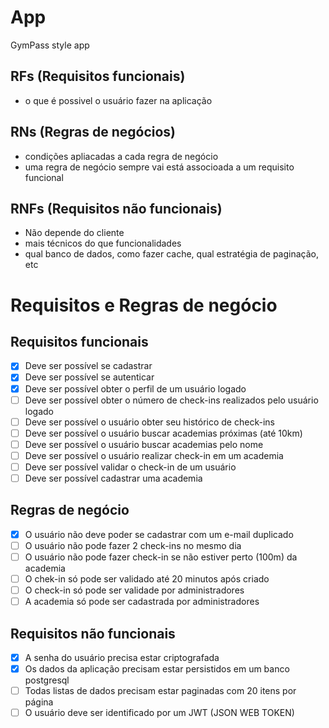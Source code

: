 # App

GymPass style app

## RFs (Requisitos funcionais)

- o que é possivel o usuário fazer na aplicação

## RNs (Regras de negócios)

- condições apliacadas a cada regra de negócio
- uma regra de negócio sempre vai está associoada a um requisito funcional

## RNFs (Requisitos não funcionais)

- Não depende do cliente
- mais técnicos do que funcionalidades
- qual banco de dados, como fazer cache, qual estratégia de paginação, etc

# Requisitos e Regras de negócio

## Requisitos funcionais

- [x] Deve ser possível se cadastrar
- [x] Deve ser possível se autenticar
- [x] Deve ser possível obter o perfil de um usuário logado
- [ ] Deve ser possível obter o número de check-ins realizados pelo usuário logado
- [ ] Deve ser possível o usuário obter seu histórico de check-ins
- [ ] Deve ser possível o usuário buscar academias próximas (até 10km)
- [ ] Deve ser possível o usuário buscar academias pelo nome
- [ ] Deve ser possível o usuário realizar check-in em um academia
- [ ] Deve ser possível validar o check-in de um usuário
- [ ] Deve ser possível cadastrar uma academia

## Regras de negócio

- [x] O usuário não deve poder se cadastrar com um e-mail duplicado
- [ ] O usuário não pode fazer 2 check-ins no mesmo dia
- [ ] O usuário não pode fazer check-in se não estiver perto (100m) da academia
- [ ] O chek-in só pode ser validado até 20 minutos após criado
- [ ] O check-in só pode ser validade por administradores
- [ ] A academia só pode ser cadastrada por administradores

## Requisitos não funcionais

- [x] A senha do usuário precisa estar criptografada
- [x] Os dados da aplicação precisam estar persistidos em um banco postgresql
- [ ] Todas listas de dados precisam estar paginadas com 20 itens por página
- [ ] O usuário deve ser identificado por um JWT (JSON WEB TOKEN)
